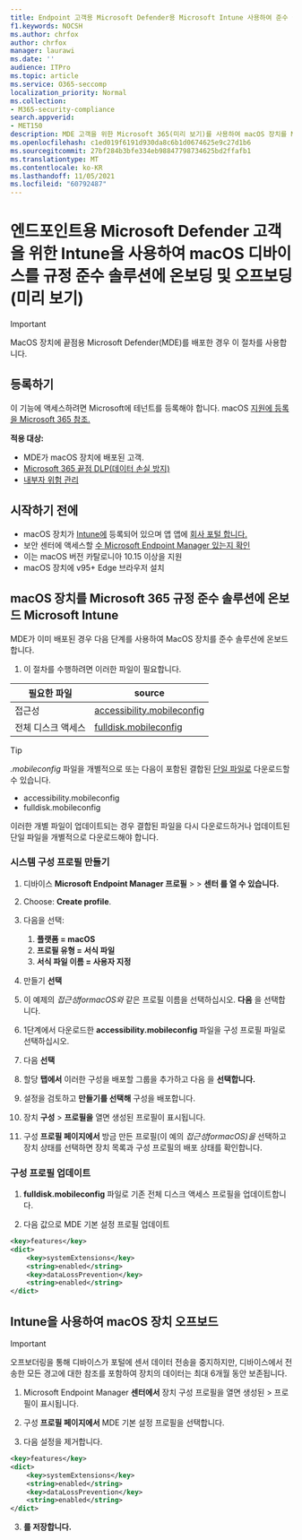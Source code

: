 ```yaml
---
title: Endpoint 고객용 Microsoft Defender용 Microsoft Intune 사용하여 준수 솔루션에 macOS 장치 온보딩 및 오프보딩(미리 보기)
f1.keywords: NOCSH
ms.author: chrfox
author: chrfox
manager: laurawi
ms.date: ''
audience: ITPro
ms.topic: article
ms.service: O365-seccomp
localization_priority: Normal
ms.collection:
- M365-security-compliance
search.appverid:
- MET150
description: MDE 고객을 위한 Microsoft 365(미리 보기)를 사용하여 macOS 장치를 Microsoft Intune 방법에 대해 자세히 알아보십시오.
ms.openlocfilehash: c1ed019f6191d930da8c6b1d0674625e9c27d1b6
ms.sourcegitcommit: 27bf284b3bfe334eb98847798734625bd2ffafb1
ms.translationtype: MT
ms.contentlocale: ko-KR
ms.lasthandoff: 11/05/2021
ms.locfileid: "60792487"
---
```

# <a name="onboard-and-offboard-macos-devices-into-compliance-solutions-using-intune-for-microsoft-defender-for-endpoint-customers-preview"></a>엔드포인트용 Microsoft Defender 고객을 위한 Intune을 사용하여 macOS 디바이스를 규정 준수 솔루션에 온보딩 및 오프보딩(미리 보기)

> [!IMPORTANT]
> MacOS  장치에 끝점용 Microsoft Defender(MDE)를 배포한 경우 이 절차를 사용합니다.

## <a name="get-registered"></a>등록하기

이 기능에 액세스하려면 Microsoft에 테넌트를 등록해야 합니다. macOS [지원에 등록을 Microsoft 365 참조.](https://aka.ms/EndpointDLPIgnite21-Previews)

**적용 대상:**

- MDE가 macOS 장치에 배포된 고객.
- [Microsoft 365 끝점 DLP(데이터 손실 방지)](./endpoint-dlp-learn-about.md)
- [내부자 위험 관리](insider-risk-management.md#learn-about-insider-risk-management-in-microsoft-365)


## <a name="before-you-begin"></a>시작하기 전에

- macOS 장치가 [Intune에](/mem/intune/fundamentals/deployment-guide-platform-macos) 등록되어 있으며 앱 앱에 [회사 포털 합니다.](/mem/intune/user-help/enroll-your-device-in-intune-macos-cp) 
- 보안 센터에 액세스할 [수 Microsoft Endpoint Manager 있는지 확인](https://endpoint.microsoft.com/#home)
- 이는 macOS 버전 카탈로니아 10.15 이상을 지원
- macOS 장치에 v95+ Edge 브라우저 설치 

## <a name="onboard-macos-devices-into-microsoft-365-compliance-solutions-using-microsoft-intune"></a>macOS 장치를 Microsoft 365 규정 준수 솔루션에 온보드 Microsoft Intune

MDE가 이미 배포된 경우 다음 단계를 사용하여 MacOS 장치를 준수 솔루션에 온보드합니다.

1. 이 절차를 수행하려면 이러한 파일이 필요합니다.

|필요한 파일 |source |
|---------|---------|
|접근성 |[accessibility.mobileconfig](https://github.com/microsoft/mdatp-xplat/blob/master/macos/mobileconfig/profiles/accessibility.mobileconfig)|
전체 디스크 액세스     |[fulldisk.mobileconfig](https://github.com/microsoft/mdatp-xplat/blob/master/macos/mobileconfig/profiles/fulldisk.mobileconfig)|

> [!TIP]
> *.mobileconfig* 파일을 개별적으로 또는 다음이 포함된 결합된 [단일 파일로](https://github.com/microsoft/mdatp-xplat/blob/master/macos/mobileconfig/combined/mdatp-nokext.mobileconfig) 다운로드할 수 있습니다.
> - accessibility.mobileconfig
> - fulldisk.mobileconfig
> 
>
>이러한 개별 파일이 업데이트되는 경우 결합된 파일을 다시 다운로드하거나 업데이트된 단일 파일을 개별적으로 다운로드해야 합니다.

### <a name="create-system-configuration-profiles"></a>시스템 구성 프로필 만들기

1. 디바이스 **Microsoft Endpoint Manager 프로필**  >    >  **센터 를 열 수 있습니다.**

1. Choose: **Create profile**. 

1. 다음을 선택:
    1. **플랫폼 = macOS**
    1. **프로필 유형 = 서식 파일**
    1. **서식 파일 이름 = 사용자 지정**

1. 만들기 **선택**

1. 이 예제의 *접근성formacOS와* 같은 프로필 이름을 선택하십시오. **다음** 을 선택합니다.

1. 1단계에서 다운로드한 **accessibility.mobileconfig** 파일을 구성 프로필 파일로 선택하십시오.

1. 다음 **선택**

1. 할당 **탭에서** 이러한 구성을 배포할 그룹을 추가하고 다음 을 **선택합니다.**

1. 설정을 검토하고 **만들기를 선택해** 구성을 배포합니다.

1. 장치 **구성**  >  **프로필을** 열면 생성된 프로필이 표시됩니다.

1. 구성 **프로필 페이지에서** 방금 만든 프로필(이 예의 *접근성formacOS)을* 선택하고 장치 상태를 선택하면 장치 목록과 구성 프로필의 배포 상태를 확인합니다. 

### <a name="update-configuration-profiles"></a>구성 프로필 업데이트

1. **fulldisk.mobileconfig** 파일로 기존 전체 디스크 액세스 프로필을 업데이트합니다.

1. 다음 값으로 MDE 기본 설정 프로필 업데이트
   
```xml
<key>features</key>
<dict>
    <key>systemExtensions</key>
    <string>enabled</string>
    <key>dataLossPrevention</key>
    <string>enabled</string>
</dict>
```

## <a name="offboard-macos-devices-using-intune"></a>Intune을 사용하여 macOS 장치 오프보드

> [!IMPORTANT]
> 오프보더링을 통해 디바이스가 포털에 센서 데이터 전송을 중지하지만, 디바이스에서 전송한 모든 경고에 대한 참조를 포함하여 장치의 데이터는 최대 6개월 동안 보존됩니다.

1. Microsoft Endpoint Manager **센터에서** 장치 구성 프로필을 열면 생성된  >  프로필이 표시됩니다.

2. 구성 **프로필 페이지에서** MDE 기본 설정 프로필을 선택합니다.

1. 다음 설정을 제거합니다.
   
```xml
<key>features</key>
<dict>
    <key>systemExtensions</key>
    <string>enabled</string>
    <key>dataLossPrevention</key>
    <string>enabled</string>
</dict>
```
3. **를 저장합니다.**